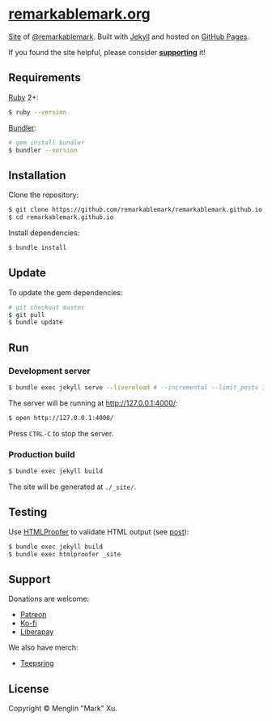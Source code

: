 # [remarkablemark.org](https://b.remarkabl.org/mark)

[Site](https://b.remarkabl.org/mark) of [@remarkablemark](https://b.remarkabl.org/github). Built with [Jekyll](https://jekyllrb.com/) and hosted on [GitHub Pages](https://pages.github.com/).

If you found the site helpful, please consider [**supporting**](#support) it!

## Requirements

[Ruby](https://www.ruby-lang.org/en/downloads/) 2+:

```sh
$ ruby --version
```

[Bundler](http://bundler.io/):

```sh
# gem install bundler
$ bundler --version
```

## Installation

Clone the repository:

```sh
$ git clone https://github.com/remarkablemark/remarkablemark.github.io.git
$ cd remarkablemark.github.io
```

Install dependencies:

```sh
$ bundle install
```

## Update

To update the gem dependencies:

```sh
# git checkout master
$ git pull
$ bundle update
```

## Run

### Development server

```sh
$ bundle exec jekyll serve --livereload # --incremental --limit_posts 1
```

The server will be running at http://127.0.0.1:4000/:

```sh
$ open http://127.0.0.1:4000/
```

Press `CTRL-C` to stop the server.

### Production build

```sh
$ bundle exec jekyll build
```

The site will be generated at `./_site/`.

## Testing

Use [HTMLProofer](https://github.com/gjtorikian/html-proofer) to validate HTML output (see [post](https://remarkablemark.org/blog/2017/01/31/travis-github-pages/)):

```sh
$ bundle exec jekyll build
$ bundle exec htmlproofer _site
```

## Support

Donations are welcome:

- [Patreon](https://b.remarkabl.org/patreon)
- [Ko-fi](https://b.remarkabl.org/ko-fi)
- [Liberapay](https://b.remarkabl.org/liberapay)

We also have merch:

- [Teepsring](https://b.remarkabl.org/teespring)

## License

Copyright © Menglin "Mark" Xu.
